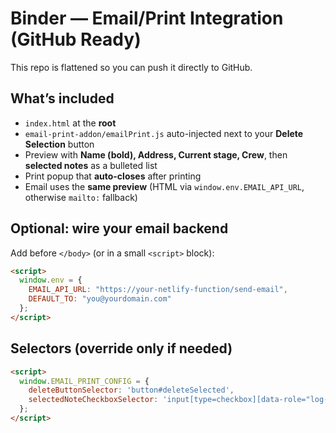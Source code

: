# Binder — Email/Print Integration (GitHub Ready)

This repo is flattened so you can push it directly to GitHub.

## What’s included
- `index.html` at the **root**
- `email-print-addon/emailPrint.js` auto-injected next to your **Delete Selection** button
- Preview with **Name (bold), Address, Current stage, Crew**, then **selected notes** as a bulleted list
- Print popup that **auto-closes** after printing
- Email uses the **same preview** (HTML via `window.env.EMAIL_API_URL`, otherwise `mailto:` fallback)

## Optional: wire your email backend
Add before `</body>` (or in a small `<script>` block):
```html
<script>
  window.env = {
    EMAIL_API_URL: "https://your-netlify-function/send-email",
    DEFAULT_TO: "you@yourdomain.com"
  };
</script>
```

## Selectors (override only if needed)
```html
<script>
  window.EMAIL_PRINT_CONFIG = {
    deleteButtonSelector: 'button#deleteSelected',
    selectedNoteCheckboxSelector: 'input[type=checkbox][data-role="log-select"]:checked'
  };
</script>
```
